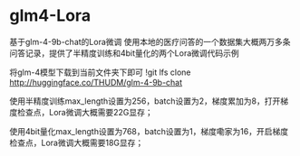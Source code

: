 # glm4-Lora
基于glm-4-9b-chat的Lora微调
使用本地的医疗问答的一个数据集大概两万多条问答记录，提供了半精度训练和4bit量化的两个Lora微调代码示例

将glm-4模型下载到当前文件夹下即可
!git lfs clone http://huggingface.co/THUDM/glm-4-9b-chat

使用半精度训练max_length设置为256，batch设置为2，梯度累加为8，打开梯度检查点，Lora微调大概需要22G显存；

使用4bit量化max_length设置为768，batch设置为1，梯度嘞家为16，开启梯度检查点，Lora微调大概需要18G显存；
